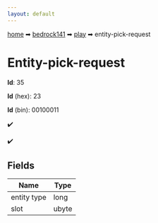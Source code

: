 ```yaml
---
layout: default
---
```


[home](/) ➡ [bedrock141](/protocol/bedrock141) ➡ [play](/protocol/bedrock141/play) ➡ entity-pick-request

# Entity-pick-request

**Id**: 35

**Id** (hex): 23

**Id** (bin): 00100011

✔️

✔️

## Fields

Name | Type
---|---
entity type | long
slot | ubyte

